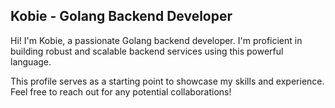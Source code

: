 ## Kobie - Golang Backend Developer

Hi! I'm Kobie, a passionate Golang backend developer. I'm proficient in building robust and scalable backend services using this powerful language.

This profile serves as a starting point to showcase my skills and experience. Feel free to reach out for any potential collaborations!

